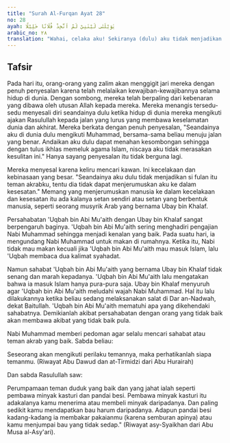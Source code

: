 ```yaml
---
title: "Surah Al-Furqan Ayat 28"
no: 28
ayah: يٰوَيْلَتٰى لَيْتَنِيْ لَمْ اَتَّخِذْ فُلَانًا خَلِيْلًا 
arabic_no: ٢٨
translation: "Wahai, celaka aku! Sekiranya (dulu) aku tidak menjadikan si fulan itu teman akrab(ku), "
---
```


## Tafsir

Pada hari itu, orang-orang yang zalim akan menggigit jari mereka dengan penuh penyesalan karena telah melalaikan kewajiban-kewajibannya selama hidup di dunia. Dengan sombong, mereka telah berpaling dari kebenaran yang dibawa oleh utusan Allah kepada mereka. Mereka menangis tersedu-sedu menyesali diri seandainya dulu ketika hidup di dunia mereka mengikuti ajakan Rasulullah kepada jalan yang lurus yang membawa keselamatan dunia dan akhirat. Mereka berkata dengan penuh penyesalan, "Seandainya aku di dunia dulu mengikuti Muhammad, bersama-sama beliau menuju jalan yang benar. Andaikan aku dulu dapat menahan kesombongan sehingga dengan tulus ikhlas memeluk agama Islam, niscaya aku tidak merasakan kesulitan ini." Hanya sayang penyesalan itu tidak berguna lagi. 

Mereka menyesal karena keliru mencari kawan. Ini kecelakaan dan kebinasaan yang besar. "Seandainya aku dulu tidak menjadikan si fulan itu teman akrabku, tentu dia tidak dapat menjerumuskan aku ke dalam kesesatan." Memang yang menjerumuskan manusia ke dalam kecelakaan dan kesesatan itu ada kalanya setan sendiri atau setan yang berbentuk manusia, seperti seorang musyrik Arab yang bernama Ubay bin Khalaf.

Persahabatan 'Uqbah bin Abi Mu'aith dengan Ubay bin Khalaf sangat berpengaruh baginya. 'Uqbah bin Abi Mu'aith sering menghadiri pengajian Nabi Muhammad sehingga menjadi kenalan yang baik. Pada suatu hari, ia mengundang Nabi Muhammad untuk makan di rumahnya. Ketika itu, Nabi tidak mau makan kecuali jika 'Uqbah bin Abi Mu'aith mau masuk Islam, lalu 'Uqbah membaca dua kalimat syahadat.

Namun sahabat 'Uqbah bin Abi Mu'aith yang bernama Ubay bin Khalaf tidak senang dan marah kepadanya. 'Uqbah bin Abi Mu'aith lalu mengatakan bahwa ia masuk Islam hanya pura-pura saja. Ubay bin Khalaf menyuruh agar 'Uqbah bin Abi Mu'aith meludahi wajah Nabi Muhammad. Hal itu lalu dilakukannya ketika beliau sedang melaksanakan salat di Dar an-Nadwah, dekat Baitullah. 'Uqbah bin Abi Mu'aith mematuhi apa yang dikehendaki sahabatnya. Demikianlah akibat persahabatan dengan orang yang tidak baik akan membawa akibat yang tidak baik pula. 

Nabi Muhammad memberi pedoman agar selalu mencari sahabat atau teman akrab yang baik. Sabda beliau:

Seseorang akan mengikuti perilaku temannya, maka perhatikanlah siapa temanmu. (Riwayat Abu Dawud dan at-Tirmidzi dari Abu Hurairah)

Dan sabda Rasulullah saw:

Perumpamaan teman duduk yang baik dan yang jahat ialah seperti pembawa minyak kasturi dan pandai besi. Pembawa minyak kasturi itu adakalanya kamu menerima atau membeli minyak daripadanya. Dan paling sedikit kamu mendapatkan bau harum daripadanya. Adapun pandai besi kadang-kadang ia membakar pakaianmu (karena semburan apinya) atau kamu menjumpai bau yang tidak sedap." (Riwayat asy-Syaikhan dari Abu Musa al-Asy'ari).